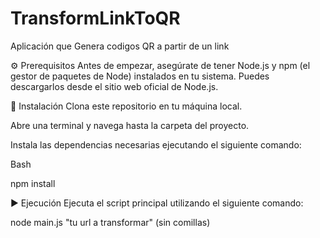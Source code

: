 # TransformLinkToQR
Aplicación que Genera codigos QR a partir de un link

⚙️ Prerequisitos
Antes de empezar, asegúrate de tener Node.js y npm (el gestor de paquetes de Node) instalados en tu sistema. Puedes descargarlos desde el sitio web oficial de Node.js.

🚀 Instalación
Clona este repositorio en tu máquina local.

Abre una terminal y navega hasta la carpeta del proyecto.

Instala las dependencias necesarias ejecutando el siguiente comando:

Bash

npm install

▶️ Ejecución
Ejecuta el script principal utilizando el siguiente comando:

node main.js "tu url a transformar" (sin comillas)
